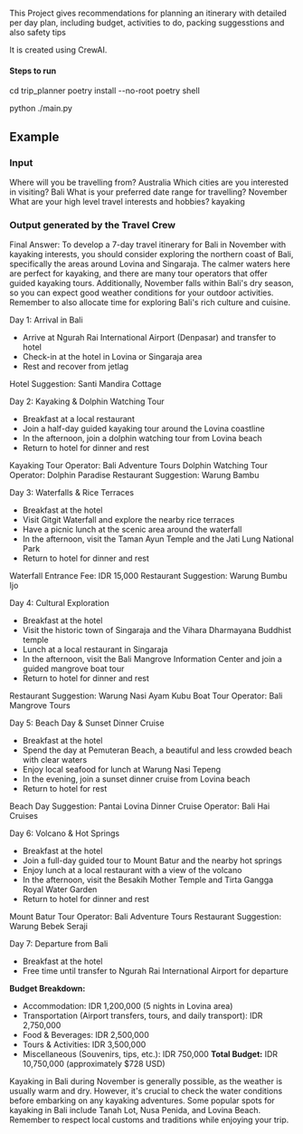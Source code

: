 This Project gives recommendations for planning an itinerary with detailed per day plan,    including budget, activities to do, packing suggesstions and also safety tips

It is created using CrewAI.

#### Steps to run
cd trip_planner
poetry install --no-root
poetry shell

python ./main.py

## Example
### Input
Where will you be travelling from? Australia
Which cities are you interested in visiting? Bali
What is your preferred date range for travelling? November
What are your high level travel interests and hobbies? kayaking

### Output generated by the Travel Crew

Final Answer: To develop a 7-day travel itinerary for Bali in November with kayaking interests, you should consider exploring the northern coast of Bali, specifically the areas around Lovina and Singaraja. The calmer waters here are perfect for kayaking, and there are many tour operators that offer guided kayaking tours. Additionally, November falls within Bali's dry season, so you can expect good weather conditions for your outdoor activities. Remember to also allocate time for exploring Bali's rich culture and cuisine.        

Day 1: Arrival in Bali
- Arrive at Ngurah Rai International Airport (Denpasar) and transfer to hotel
- Check-in at the hotel in Lovina or Singaraja area
- Rest and recover from jetlag

Hotel Suggestion: Santi Mandira Cottage

Day 2: Kayaking & Dolphin Watching Tour
- Breakfast at a local restaurant
- Join a half-day guided kayaking tour around the Lovina coastline
- In the afternoon, join a dolphin watching tour from Lovina beach
- Return to hotel for dinner and rest

Kayaking Tour Operator: Bali Adventure Tours
Dolphin Watching Tour Operator: Dolphin Paradise
Restaurant Suggestion: Warung Bambu

Day 3: Waterfalls & Rice Terraces
- Breakfast at the hotel
- Visit Gitgit Waterfall and explore the nearby rice terraces
- Have a picnic lunch at the scenic area around the waterfall
- In the afternoon, visit the Taman Ayun Temple and the Jati Lung National Park
- Return to hotel for dinner and rest

Waterfall Entrance Fee: IDR 15,000
Restaurant Suggestion: Warung Bumbu Ijo

Day 4: Cultural Exploration
- Breakfast at the hotel
- Visit the historic town of Singaraja and the Vihara Dharmayana Buddhist temple
- Lunch at a local restaurant in Singaraja
- In the afternoon, visit the Bali Mangrove Information Center and join a guided mangrove boat tour
- Return to hotel for dinner and rest

Restaurant Suggestion: Warung Nasi Ayam Kubu
Boat Tour Operator: Bali Mangrove Tours

Day 5: Beach Day & Sunset Dinner Cruise
- Breakfast at the hotel
- Spend the day at Pemuteran Beach, a beautiful and less crowded beach with clear waters
- Enjoy local seafood for lunch at Warung Nasi Tepeng
- In the evening, join a sunset dinner cruise from Lovina beach
- Return to hotel for rest

Beach Day Suggestion: Pantai Lovina
Dinner Cruise Operator: Bali Hai Cruises

Day 6: Volcano & Hot Springs
- Breakfast at the hotel
- Join a full-day guided tour to Mount Batur and the nearby hot springs
- Enjoy lunch at a local restaurant with a view of the volcano
- In the afternoon, visit the Besakih Mother Temple and Tirta Gangga Royal Water Garden
- Return to hotel for dinner and rest

Mount Batur Tour Operator: Bali Adventure Tours
Restaurant Suggestion: Warung Bebek Seraji

Day 7: Departure from Bali
- Breakfast at the hotel
- Free time until transfer to Ngurah Rai International Airport for departure

**Budget Breakdown:**
- Accommodation: IDR 1,200,000 (5 nights in Lovina area)
- Transportation (Airport transfers, tours, and daily transport): IDR 2,750,000
- Food & Beverages: IDR 2,500,000
- Tours & Activities: IDR 3,500,000
- Miscellaneous (Souvenirs, tips, etc.): IDR 750,000
**Total Budget:** IDR 10,750,000 (approximately $728 USD)

Kayaking in Bali during November is generally possible, as the weather is usually warm and dry. However, it's crucial to check the water conditions before embarking on any kayaking adventures. Some popular spots for kayaking in Bali include Tanah Lot, Nusa Penida, and Lovina Beach. Remember to respect local customs and traditions while enjoying your trip.